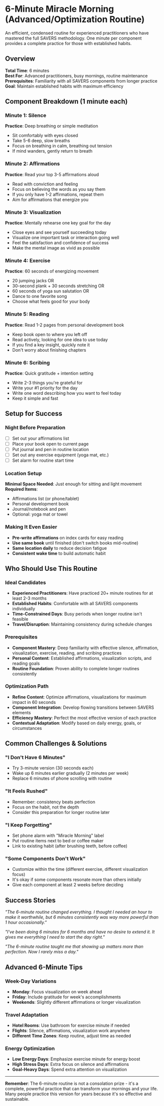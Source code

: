 # 6-Minute Miracle Morning (Advanced/Optimization Routine)

An efficient, condensed routine for experienced practitioners who have mastered the full SAVERS methodology. One minute per component provides a complete practice for those with established habits.

## Overview
**Total Time**: 6 minutes  
**Best For**: Advanced practitioners, busy mornings, routine maintenance  
**Prerequisites**: Familiarity with all SAVERS components from longer practice  
**Goal**: Maintain established habits with maximum efficiency  

## Component Breakdown (1 minute each)

### Minute 1: Silence
**Practice**: Deep breathing or simple meditation
- Sit comfortably with eyes closed
- Take 5-6 deep, slow breaths
- Focus on breathing in calm, breathing out tension
- If mind wanders, gently return to breath

### Minute 2: Affirmations
**Practice**: Read your top 3-5 affirmations aloud
- Read with conviction and feeling
- Focus on believing the words as you say them
- If you only have 1-2 affirmations, repeat them
- Aim for affirmations that energize you

### Minute 3: Visualization
**Practice**: Mentally rehearse one key goal for the day
- Close eyes and see yourself succeeding today
- Visualize one important task or interaction going well
- Feel the satisfaction and confidence of success
- Make the mental image as vivid as possible

### Minute 4: Exercise
**Practice**: 60 seconds of energizing movement
- 20 jumping jacks OR
- 30-second plank + 30 seconds stretching OR
- 60 seconds of yoga sun salutation OR
- Dance to one favorite song
- Choose what feels good for your body

### Minute 5: Reading
**Practice**: Read 1-2 pages from personal development book
- Keep book open to where you left off
- Read actively, looking for one idea to use today
- If you find a key insight, quickly note it
- Don't worry about finishing chapters

### Minute 6: Scribing
**Practice**: Quick gratitude + intention setting
- Write 2-3 things you're grateful for
- Write your #1 priority for the day
- Write one word describing how you want to feel today
- Keep it simple and fast

## Setup for Success

### Night Before Preparation
- [ ] Set out your affirmations list
- [ ] Place your book open to current page
- [ ] Put journal and pen in routine location
- [ ] Set out any exercise equipment (yoga mat, etc.)
- [ ] Set alarm for routine start time

### Location Setup
**Minimal Space Needed**: Just enough for sitting and light movement
**Required Items**: 
- Affirmations list (or phone/tablet)
- Personal development book
- Journal/notebook and pen
- Optional: yoga mat or towel

### Making It Even Easier
- **Pre-write affirmations** on index cards for easy reading
- **Use same book** until finished (don't switch books mid-routine)
- **Same location daily** to reduce decision fatigue
- **Consistent wake time** to build automatic habit

## Who Should Use This Routine

### Ideal Candidates
- **Experienced Practitioners**: Have practiced 20+ minute routines for at least 2-3 months
- **Established Habits**: Comfortable with all SAVERS components individually
- **Time-Constrained Days**: Busy periods when longer routine isn't feasible
- **Travel/Disruption**: Maintaining consistency during schedule changes

### Prerequisites
- **Component Mastery**: Deep familiarity with effective silence, affirmation, visualization, exercise, reading, and scribing practices
- **Personal Content**: Established affirmations, visualization scripts, and reading goals
- **Routine Foundation**: Proven ability to complete longer routines consistently

### Optimization Path
- **Refine Content**: Optimize affirmations, visualizations for maximum impact in 60 seconds
- **Component Integration**: Develop flowing transitions between SAVERS elements  
- **Efficiency Mastery**: Perfect the most effective version of each practice
- **Contextual Adaptation**: Modify based on daily energy, goals, or circumstances

## Common Challenges & Solutions

### "I Don't Have 6 Minutes"
- Try 3-minute version (30 seconds each)
- Wake up 6 minutes earlier gradually (2 minutes per week)
- Replace 6 minutes of phone scrolling with routine

### "It Feels Rushed"
- Remember: consistency beats perfection
- Focus on the habit, not the depth
- Consider this preparation for longer routine later

### "I Keep Forgetting"
- Set phone alarm with "Miracle Morning" label
- Put routine items next to bed or coffee maker
- Link to existing habit (after brushing teeth, before coffee)

### "Some Components Don't Work"
- Customize within the time (different exercise, different visualization focus)
- It's okay if some components resonate more than others initially
- Give each component at least 2 weeks before deciding

## Success Stories

*"The 6-minute routine changed everything. I thought I needed an hour to make it worthwhile, but 6 minutes consistently was way more powerful than 1 hour occasionally."*

*"I've been doing 6 minutes for 6 months and have no desire to extend it. It gives me everything I need to start the day right."*

*"The 6-minute routine taught me that showing up matters more than perfection. Now I rarely miss a day."*

## Advanced 6-Minute Tips

### Week-Day Variations
- **Monday**: Focus visualization on week ahead
- **Friday**: Include gratitude for week's accomplishments
- **Weekends**: Slightly different affirmations or longer visualization

### Travel Adaptation
- **Hotel Rooms**: Use bathroom for exercise minute if needed
- **Flights**: Silence, affirmations, visualization work anywhere
- **Different Time Zones**: Keep routine, adjust time as needed

### Energy Optimization
- **Low Energy Days**: Emphasize exercise minute for energy boost
- **High Stress Days**: Extra focus on silence and affirmations
- **Goal-Heavy Days**: Spend extra attention on visualization

---

**Remember**: The 6-minute routine is not a consolation prize - it's a complete, powerful practice that can transform your mornings and your life. Many people practice this version for years because it's so effective and sustainable.